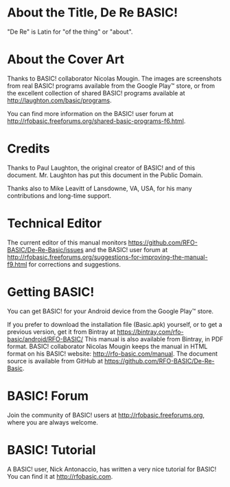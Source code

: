 About the Title, De Re BASIC!
=============================

"De Re" is Latin for "of the thing" or "about".

About the Cover Art
===================

Thanks to BASIC! collaborator Nicolas Mougin. The images are screenshots from real BASIC! programs available from the Google Play™ store, or from the excellent collection of shared BASIC! programs available at http://laughton.com/basic/programs.

You can find more information on the BASIC! user forum at http://rfobasic.freeforums.org/shared-basic-programs-f6.html.

Credits
=======

Thanks to Paul Laughton, the original creator of BASIC! and of this document.
Mr. Laughton has put this document in the Public Domain.

Thanks also to Mike Leavitt of Lansdowne, VA, USA, for his many contributions and long-time support.

Technical Editor
================

The current editor of this manual monitors https://github.com/RFO-BASIC/De-Re-Basic/issues and the BASIC! user forum at http://rfobasic.freeforums.org/suggestions-for-improving-the-manual-f9.html for corrections and suggestions.

Getting BASIC!
==============

You can get BASIC! for your Android device from the Google Play™ store.

If you prefer to download the installation file (Basic.apk) yourself, or to get a previous version, get it from Bintray at https://bintray.com/rfo-basic/android/RFO-BASIC/
This manual is also available from Bintray, in PDF format. BASIC! collaborator Nicolas Mougin keeps the manual in HTML format on his BASIC! website: http://rfo-basic.com/manual. The document source is available from GitHub at https://github.com/RFO-BASIC/De-Re-Basic.

BASIC! Forum
============
Join the community of BASIC! users at http://rfobasic.freeforums.org, where you are always welcome.

BASIC! Tutorial
===============

A BASIC! user, Nick Antonaccio, has written a very nice tutorial for BASIC! You can find it at http://rfobasic.com.
